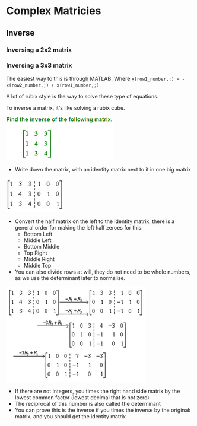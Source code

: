 # Complex Matricies

## Inverse

### Inversing a 2x2 matrix



### Inversing a 3x3 matrix

The easiest way to this is through MATLAB. Where `x(row1_number,;) = -x(row2_number,;) + x(row1_number,;)`

A lot of rubix style is the way to solve these type of equations.

To inverse a matrix, it's like solving a rubix cube.

![](../../../../.gitbook/assets/image%20%2892%29.png)

* Write down the matrix, with an identity matrix next to it in one big matrix

![](../../../../.gitbook/assets/image%20%2891%29.png)

* Convert the half matrix on the left to the identity matrix, there is a general order for making the left half zeroes for this:
  * Bottom Left
  * Middle Left
  * Bottom Middle
  * Top Right
  * Middle Right
  * Middle Top
* You can also divide rows at will, they do not need to be whole numbers, as we use the determinant later to normalise.

![](../../../../.gitbook/assets/image%20%2890%29.png)

* If there are not integers, you times the right hand side matrix by the lowest common factor \(lowest decimal that is not zero\)
* The reciprocal of this number is also called the determinant
* You can prove this is the inverse if you times the inverse by the originak matrix, and you should get the identity matrix

